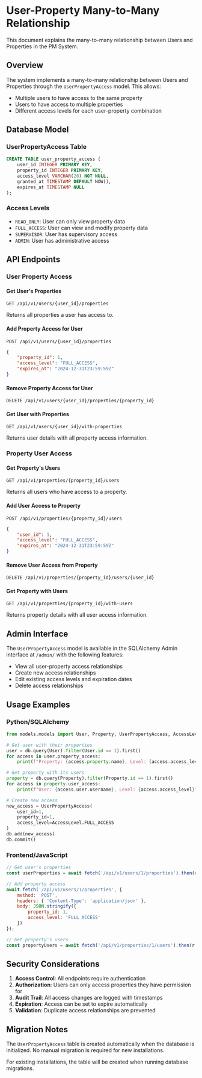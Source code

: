 # User-Property Many-to-Many Relationship

This document explains the many-to-many relationship between Users and Properties in the PM System.

## Overview

The system implements a many-to-many relationship between Users and Properties through the `UserPropertyAccess` model. This allows:
- Multiple users to have access to the same property
- Users to have access to multiple properties
- Different access levels for each user-property combination

## Database Model

### UserPropertyAccess Table
```sql
CREATE TABLE user_property_access (
    user_id INTEGER PRIMARY KEY,
    property_id INTEGER PRIMARY KEY,
    access_level VARCHAR(20) NOT NULL,
    granted_at TIMESTAMP DEFAULT NOW(),
    expires_at TIMESTAMP NULL
);
```

### Access Levels
- `READ_ONLY`: User can only view property data
- `FULL_ACCESS`: User can view and modify property data
- `SUPERVISOR`: User has supervisory access
- `ADMIN`: User has administrative access

## API Endpoints

### User Property Access

#### Get User's Properties
```http
GET /api/v1/users/{user_id}/properties
```
Returns all properties a user has access to.

#### Add Property Access for User
```http
POST /api/v1/users/{user_id}/properties
```
```json
{
    "property_id": 1,
    "access_level": "FULL_ACCESS",
    "expires_at": "2024-12-31T23:59:59Z"
}
```

#### Remove Property Access for User
```http
DELETE /api/v1/users/{user_id}/properties/{property_id}
```

#### Get User with Properties
```http
GET /api/v1/users/{user_id}/with-properties
```
Returns user details with all property access information.

### Property User Access

#### Get Property's Users
```http
GET /api/v1/properties/{property_id}/users
```
Returns all users who have access to a property.

#### Add User Access to Property
```http
POST /api/v1/properties/{property_id}/users
```
```json
{
    "user_id": 1,
    "access_level": "FULL_ACCESS",
    "expires_at": "2024-12-31T23:59:59Z"
}
```

#### Remove User Access from Property
```http
DELETE /api/v1/properties/{property_id}/users/{user_id}
```

#### Get Property with Users
```http
GET /api/v1/properties/{property_id}/with-users
```
Returns property details with all user access information.

## Admin Interface

The `UserPropertyAccess` model is available in the SQLAlchemy Admin interface at `/admin/` with the following features:
- View all user-property access relationships
- Create new access relationships
- Edit existing access levels and expiration dates
- Delete access relationships

## Usage Examples

### Python/SQLAlchemy
```python
from models.models import User, Property, UserPropertyAccess, AccessLevel

# Get user with their properties
user = db.query(User).filter(User.id == 1).first()
for access in user.property_access:
    print(f"Property: {access.property.name}, Level: {access.access_level}")

# Get property with its users
property = db.query(Property).filter(Property.id == 1).first()
for access in property.user_access:
    print(f"User: {access.user.username}, Level: {access.access_level}")

# Create new access
new_access = UserPropertyAccess(
    user_id=1,
    property_id=1,
    access_level=AccessLevel.FULL_ACCESS
)
db.add(new_access)
db.commit()
```

### Frontend/JavaScript
```javascript
// Get user's properties
const userProperties = await fetch('/api/v1/users/1/properties').then(r => r.json());

// Add property access
await fetch('/api/v1/users/1/properties', {
    method: 'POST',
    headers: { 'Content-Type': 'application/json' },
    body: JSON.stringify({
        property_id: 1,
        access_level: 'FULL_ACCESS'
    })
});

// Get property's users
const propertyUsers = await fetch('/api/v1/properties/1/users').then(r => r.json());
```

## Security Considerations

1. **Access Control**: All endpoints require authentication
2. **Authorization**: Users can only access properties they have permission for
3. **Audit Trail**: All access changes are logged with timestamps
4. **Expiration**: Access can be set to expire automatically
5. **Validation**: Duplicate access relationships are prevented

## Migration Notes

The `UserPropertyAccess` table is created automatically when the database is initialized. No manual migration is required for new installations.

For existing installations, the table will be created when running database migrations. 